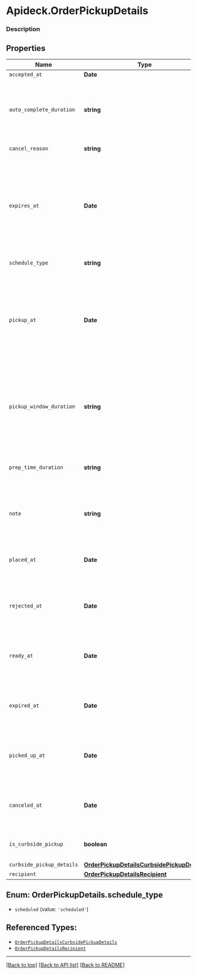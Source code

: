 # Apideck.OrderPickupDetails

### Description

## Properties
Name | Type | Description | Notes
------------ | ------------- | ------------- | -------------
`accepted_at` | **Date** |  | [optional] 
`auto_complete_duration` | **string** | The duration of time after which an open and accepted pickup fulfillment is automatically moved to the COMPLETED state. The duration must be in RFC 3339 format (for example, \'P1W3D\'). | [optional] 
`cancel_reason` | **string** | A description of why the pickup was canceled. | [optional] 
`expires_at` | **Date** | Indicating when this fulfillment expires if it is not accepted. The timestamp must be in RFC 3339 format (for example, \&quot;2016-09-04T23:59:33.123Z\&quot;). The expiration time can only be set up to 7 days in the future. If &#x60;expires_at&#x60; is not set, this pickup fulfillment is automatically accepted when  placed. | [optional] 
`schedule_type` | **string** | The schedule type of the pickup fulfillment. | [optional] 
`pickup_at` | **Date** | The timestamp that represents the start of the pickup window. Must be in RFC 3339 timestamp format, e.g.,  \&quot;2016-09-04T23:59:33.123Z\&quot;.  For fulfillments with the schedule type &#x60;ASAP&#x60;, this is automatically set to the current time plus the expected duration to prepare the fulfillment. | [optional] 
`pickup_window_duration` | **string** | The window of time in which the order should be picked up after the &#x60;pickup_at&#x60; timestamp. Must be in RFC 3339 duration format, e.g., \&quot;P1W3D\&quot;. Can be used as an informational guideline for merchants. | [optional] 
`prep_time_duration` | **string** | The duration of time it takes to prepare this fulfillment. The duration must be in RFC 3339 format (for example, \&quot;P1W3D\&quot;). | [optional] 
`note` | **string** | A note meant to provide additional instructions about the pickup fulfillment displayed in the Square Point of Sale application and set by the API. | [optional] 
`placed_at` | **Date** | Indicating when the fulfillment was placed. The timestamp must be in RFC 3339 format (for example, \&quot;2016-09-04T23:59:33.123Z\&quot;). | [optional] 
`rejected_at` | **Date** | Indicating when the fulfillment was rejected. The timestamp must be in RFC 3339 format (for example, \&quot;2016-09-04T23:59:33.123Z\&quot;). | [optional] 
`ready_at` | **Date** | Indicating when the fulfillment is marked as ready for pickup. The timestamp must be in RFC 3339 format (for example, \&quot;2016-09-04T23:59:33.123Z\&quot;). | [optional] 
`expired_at` | **Date** | Indicating when the fulfillment expired. The timestamp must be in RFC 3339 format (for example, \&quot;2016-09-04T23:59:33.123Z\&quot;). | [optional] 
`picked_up_at` | **Date** | Indicating when the fulfillment was picked up by the recipient. The timestamp must be in RFC 3339 format (for example, \&quot;2016-09-04T23:59:33.123Z\&quot;). | [optional] 
`canceled_at` | **Date** | Indicating when the fulfillment was canceled. The timestamp must be in RFC 3339 format (for example, \&quot;2016-09-04T23:59:33.123Z\&quot;). | [optional] 
`is_curbside_pickup` | **boolean** | If set to &#x60;true&#x60;, indicates that this pickup order is for curbside pickup, not in-store pickup. | [optional] 
`curbside_pickup_details` | [**OrderPickupDetailsCurbsidePickupDetails**](OrderPickupDetailsCurbsidePickupDetails.md) |  | [optional] 
`recipient` | [**OrderPickupDetailsRecipient**](OrderPickupDetailsRecipient.md) |  | [optional] 





<a name="OrderPickupDetailsScheduleType"></a>
## Enum: OrderPickupDetails.schedule_type


* `scheduled` (value: `'scheduled'`)




## Referenced Types:
















* [`OrderPickupDetailsCurbsidePickupDetails`](OrderPickupDetailsCurbsidePickupDetails.md)
* [`OrderPickupDetailsRecipient`](OrderPickupDetailsRecipient.md)

---

[[Back to top]](#) [[Back to API list]](../../../../README.md#documentation-for-api-endpoints) [[Back to README]](../../../../README.md)


